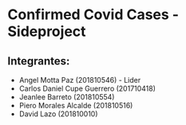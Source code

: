 # Confirmed Covid Cases - Sideproject

## Integrantes:

- Angel Motta Paz (201810546) - Lider
- Carlos Daniel Cupe Guerrero (201710418)
- Jeanlee Barreto (201810554)
- Piero Morales Alcalde (201810516)
- David Lazo (201810010)
